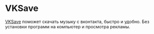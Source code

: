 VKSave
======

[VKSave](http://coderaiser.github.io/vksave "VKSave") поможет скачать музыку с вконтакта, быстро и удобно.
Без установки программ на компьютер и просмотра рекламы.